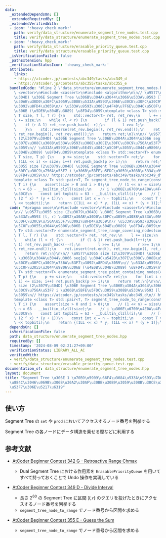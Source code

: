 ```yaml
---
data:
  _extendedDependsOn: []
  _extendedRequiredBy: []
  _extendedVerifiedWith:
  - icon: ':heavy_check_mark:'
    path: verify/data_structure/enumerate_segment_tree_nodes.test.cpp
    title: verify/data_structure/enumerate_segment_tree_nodes.test.cpp
  - icon: ':heavy_check_mark:'
    path: verify/data_structure/erasable_priority_queue.test.cpp
    title: verify/data_structure/erasable_priority_queue.test.cpp
  _isVerificationFailed: false
  _pathExtension: hpp
  _verificationStatusIcon: ':heavy_check_mark:'
  attributes:
    links:
    - https://atcoder.jp/contests/abc349/tasks/abc349_d
    - https://atcoder.jp/contests/abc355/tasks/abc355_e
  bundledCode: "#line 2 \"data_structure/enumerate_segment_tree_nodes.hpp\"\n\n#include\
    \ <vector>\n#include <cassert>\n#include <algorithm>\n\n// \u9577\u3055 size (2\u3079\
    \u304D) \u306E Segment Tree \u306B\u304A\u3044\u3066\u533A\u9593 [l, r) \u3092\
    \u30AB\u30D0\u30FC\u3059\u308B\u533A\u9593\u306E\u30CE\u30FC\u30C9\u756A\u53F7\
    \u3092\u8FD4\u3059\n// \u533A\u9593\u306E\u4F4D\u7F6E\u304C\u5C0F\u3055\u3044\u9806\
    \u306B (\u5DE6\u304B\u3089) \u8FD4\u3059\ntemplate <class T> std::vector<T> enumerate_segment_tree_range_covering_nodes(const\
    \ T size, T l, T r) {\n    std::vector<T> ret, ret_rev;\n    l += size;\n    r\
    \ += size;\n    while (l < r) {\n        if (l & 1) ret.push_back(l++);\n    \
    \    if (r & 1) ret_rev.push_back(--r);\n        l >>= 1;\n        r >>= 1;\n\
    \    }\n    std::reverse(ret_rev.begin(), ret_rev.end());\n    ret.insert(ret.end(),\
    \ ret_rev.begin(), ret_rev.end());\n    return ret;\n}\n\n// \u9577\u3055 size\
    \ (2\u3079\u304D) \u306E Segment Tree \u306B\u304A\u3044\u3066 seg[p] \u304C\u542B\
    \u307E\u308C\u308B\u533A\u9593\u306E\u30CE\u30FC\u30C9\u756A\u53F7\u3092\u8FD4\
    \u3059\n// \u533A\u9593\u306E\u5E45\u304C\u5C0F\u3055\u3044\u9806\u306B (\u4E0B\
    \u304B\u3089) \u8FD4\u3059\ntemplate <class T> std::vector<T> enumerate_segment_tree_point_containing_nodes(const\
    \ T size, T p) {\n    p += size;\n    std::vector<T> ret;\n    for (int i = 0;\
    \ (1LL << i) <= size; i++) ret.push_back(p >> i);\n    return ret;\n}\n\n// \u9577\
    \u3055 size (2\u3079\u304D) \u306E Segment Tree \u306B\u304A\u3044\u3066\u30CE\
    \u30FC\u30C9\u756A\u53F7 i \u306B\u5BFE\u5FDC\u3059\u308B\u533A\u9593 [l, r) \u3092\
    \u8FD4\u3059\n// https://atcoder.jp/contests/abc349/tasks/abc349_d\n// https://atcoder.jp/contests/abc355/tasks/abc355_e\n\
    template <class T> std::pair<T, T> segment_tree_node_to_range(const T size, const\
    \ T i) {\n    assert(size > 0 and i > 0);\n    // (1 << n) = size\n    const int\
    \ n = 63 - __builtin_clzll(size);\n    // i \u306E\u6700\u4E0A\u4F4D\u30D3\u30C3\
    \u30C8\n    const int topbiti = 63 - __builtin_clzll(i);\n    // [(2 ^ x) * y,\
    \ (2 ^ x) * (y + 1))\n    const int x = n - topbiti;\n    const T y = i - (1LL\
    \ << topbiti);\n    return {(1LL << x) * y, (1LL << x) * (y + 1)};\n}\n"
  code: "#pragma once\n\n#include <vector>\n#include <cassert>\n#include <algorithm>\n\
    \n// \u9577\u3055 size (2\u3079\u304D) \u306E Segment Tree \u306B\u304A\u3044\u3066\
    \u533A\u9593 [l, r) \u3092\u30AB\u30D0\u30FC\u3059\u308B\u533A\u9593\u306E\u30CE\
    \u30FC\u30C9\u756A\u53F7\u3092\u8FD4\u3059\n// \u533A\u9593\u306E\u4F4D\u7F6E\u304C\
    \u5C0F\u3055\u3044\u9806\u306B (\u5DE6\u304B\u3089) \u8FD4\u3059\ntemplate <class\
    \ T> std::vector<T> enumerate_segment_tree_range_covering_nodes(const T size,\
    \ T l, T r) {\n    std::vector<T> ret, ret_rev;\n    l += size;\n    r += size;\n\
    \    while (l < r) {\n        if (l & 1) ret.push_back(l++);\n        if (r &\
    \ 1) ret_rev.push_back(--r);\n        l >>= 1;\n        r >>= 1;\n    }\n    std::reverse(ret_rev.begin(),\
    \ ret_rev.end());\n    ret.insert(ret.end(), ret_rev.begin(), ret_rev.end());\n\
    \    return ret;\n}\n\n// \u9577\u3055 size (2\u3079\u304D) \u306E Segment Tree\
    \ \u306B\u304A\u3044\u3066 seg[p] \u304C\u542B\u307E\u308C\u308B\u533A\u9593\u306E\
    \u30CE\u30FC\u30C9\u756A\u53F7\u3092\u8FD4\u3059\n// \u533A\u9593\u306E\u5E45\u304C\
    \u5C0F\u3055\u3044\u9806\u306B (\u4E0B\u304B\u3089) \u8FD4\u3059\ntemplate <class\
    \ T> std::vector<T> enumerate_segment_tree_point_containing_nodes(const T size,\
    \ T p) {\n    p += size;\n    std::vector<T> ret;\n    for (int i = 0; (1LL <<\
    \ i) <= size; i++) ret.push_back(p >> i);\n    return ret;\n}\n\n// \u9577\u3055\
    \ size (2\u3079\u304D) \u306E Segment Tree \u306B\u304A\u3044\u3066\u30CE\u30FC\
    \u30C9\u756A\u53F7 i \u306B\u5BFE\u5FDC\u3059\u308B\u533A\u9593 [l, r) \u3092\u8FD4\
    \u3059\n// https://atcoder.jp/contests/abc349/tasks/abc349_d\n// https://atcoder.jp/contests/abc355/tasks/abc355_e\n\
    template <class T> std::pair<T, T> segment_tree_node_to_range(const T size, const\
    \ T i) {\n    assert(size > 0 and i > 0);\n    // (1 << n) = size\n    const int\
    \ n = 63 - __builtin_clzll(size);\n    // i \u306E\u6700\u4E0A\u4F4D\u30D3\u30C3\
    \u30C8\n    const int topbiti = 63 - __builtin_clzll(i);\n    // [(2 ^ x) * y,\
    \ (2 ^ x) * (y + 1))\n    const int x = n - topbiti;\n    const T y = i - (1LL\
    \ << topbiti);\n    return {(1LL << x) * y, (1LL << x) * (y + 1)};\n}"
  dependsOn: []
  isVerificationFile: false
  path: data_structure/enumerate_segment_tree_nodes.hpp
  requiredBy: []
  timestamp: '2024-08-09 02:21:27+09:00'
  verificationStatus: LIBRARY_ALL_AC
  verifiedWith:
  - verify/data_structure/enumerate_segment_tree_nodes.test.cpp
  - verify/data_structure/erasable_priority_queue.test.cpp
documentation_of: data_structure/enumerate_segment_tree_nodes.hpp
layout: document
title: "Segment Tree \u306E 1 \u70B9\u5909\u66F4\u3084\u533A\u9593\u7DCF\u7A4D\u3092\
  \u884C\u3046\u969B\u306B\u30A2\u30AF\u30BB\u30B9\u3059\u308B\u30CE\u30FC\u30C9\u756A\
  \u53F7\u306E\u5217\u6319"
---
```


## 使い方

Segment Tree の `set` や `prod` においてアクセスするノード番号を列挙する

Segment Tree の各ノードにデータ構造を乗せる際などに利用する

## 参考文献

- [AtCoder Beginner Contest 342 G - Retroactive Range Chmax](https://atcoder.jp/contests/abc342/tasks/abc342_g)
    - Dual Segment Tree における作用素を `ErasablePriorityQueue` を用いてすべて持っておくことで Undo 操作を実現している

- [AtCoder Beginner Contest 349 D - Divide Interval](https://atcoder.jp/contests/abc349/tasks/abc349_d)
    - 長さ $2^{60}$ の Segment Tree に区間 $[l, r)$ のクエリを投げたときにアクセスするノード番号を列挙する
    - `segment_tree_node_to_range` でノード番号から区間を求める

- [AtCoder Beginner Contest 355 E - Guess the Sum](https://atcoder.jp/contests/abc355/tasks/abc355_e)
    - `segment_tree_node_to_range` でノード番号から区間を求める